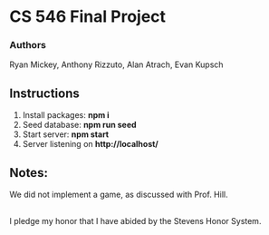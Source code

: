 # CS 546 Final Project

### Authors
Ryan Mickey, Anthony Rizzuto, Alan Atrach, Evan Kupsch

## Instructions

1. Install packages: **npm i**
2. Seed database: **npm run seed**
3. Start server: **npm start**
4. Server listening on **http://localhost/**

## Notes:
We did not implement a game, as discussed with Prof. Hill.

##

I pledge my honor that I have abided by the Stevens Honor System.
